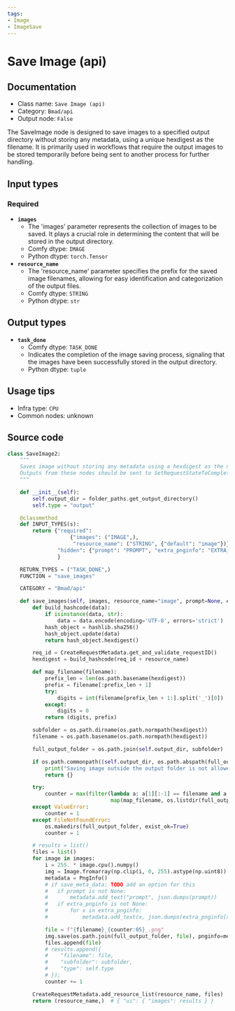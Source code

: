 ```yaml
---
tags:
- Image
- ImageSave
---
```


# Save Image (api)
## Documentation
- Class name: `Save Image (api)`
- Category: `Bmad/api`
- Output node: `False`

The SaveImage node is designed to save images to a specified output directory without storing any metadata, using a unique hexdigest as the filename. It is primarily used in workflows that require the output images to be stored temporarily before being sent to another process for further handling.
## Input types
### Required
- **`images`**
    - The 'images' parameter represents the collection of images to be saved. It plays a crucial role in determining the content that will be stored in the output directory.
    - Comfy dtype: `IMAGE`
    - Python dtype: `torch.Tensor`
- **`resource_name`**
    - The 'resource_name' parameter specifies the prefix for the saved image filenames, allowing for easy identification and categorization of the output files.
    - Comfy dtype: `STRING`
    - Python dtype: `str`
## Output types
- **`task_done`**
    - Comfy dtype: `TASK_DONE`
    - Indicates the completion of the image saving process, signaling that the images have been successfully stored in the output directory.
    - Python dtype: `tuple`
## Usage tips
- Infra type: `CPU`
- Common nodes: unknown


## Source code
```python
class SaveImage2:
    """
    Saves image without storing any metadata using a hexdigest as the name.
    Outputs from these nodes should be sent to SetRequestStateToComplete.
    """

    def __init__(self):
        self.output_dir = folder_paths.get_output_directory()
        self.type = "output"

    @classmethod
    def INPUT_TYPES(s):
        return {"required":
                    {"images": ("IMAGE",),
                     "resource_name": ("STRING", {"default": "image"})},
                "hidden": {"prompt": "PROMPT", "extra_pnginfo": "EXTRA_PNGINFO"},
                }

    RETURN_TYPES = ("TASK_DONE",)
    FUNCTION = "save_images"

    CATEGORY = "Bmad/api"

    def save_images(self, images, resource_name="image", prompt=None, extra_pnginfo=None):
        def build_hashcode(data):
            if isinstance(data, str):
                data = data.encode(encoding='UTF-8', errors='strict')
            hash_object = hashlib.sha256()
            hash_object.update(data)
            return hash_object.hexdigest()

        req_id = CreateRequestMetadata.get_and_validate_requestID()
        hexdigest = build_hashcode(req_id + resource_name)

        def map_filename(filename):
            prefix_len = len(os.path.basename(hexdigest))
            prefix = filename[:prefix_len + 1]
            try:
                digits = int(filename[prefix_len + 1:].split('_')[0])
            except:
                digits = 0
            return (digits, prefix)

        subfolder = os.path.dirname(os.path.normpath(hexdigest))
        filename = os.path.basename(os.path.normpath(hexdigest))

        full_output_folder = os.path.join(self.output_dir, subfolder)

        if os.path.commonpath((self.output_dir, os.path.abspath(full_output_folder))) != self.output_dir:
            print("Saving image outside the output folder is not allowed.")
            return {}

        try:
            counter = max(filter(lambda a: a[1][:-1] == filename and a[1][-1] == "_",
                                 map(map_filename, os.listdir(full_output_folder))))[0] + 1
        except ValueError:
            counter = 1
        except FileNotFoundError:
            os.makedirs(full_output_folder, exist_ok=True)
            counter = 1

        # results = list()
        files = list()
        for image in images:
            i = 255. * image.cpu().numpy()
            img = Image.fromarray(np.clip(i, 0, 255).astype(np.uint8))
            metadata = PngInfo()
            # if save_meta_data: TODO add an option for this
            #   if prompt is not None:
            #       metadata.add_text("prompt", json.dumps(prompt))
            #   if extra_pnginfo is not None:
            #       for x in extra_pnginfo:
            #           metadata.add_text(x, json.dumps(extra_pnginfo[x]))

            file = f"{filename}_{counter:05}_.png"
            img.save(os.path.join(full_output_folder, file), pnginfo=metadata, compress_level=4)
            files.append(file)
            # results.append({
            #    "filename": file,
            #    "subfolder": subfolder,
            #    "type": self.type
            # });
            counter += 1

        CreateRequestMetadata.add_resource_list(resource_name, files)
        return (resource_name,)  # { "ui": { "images": results } }

```
